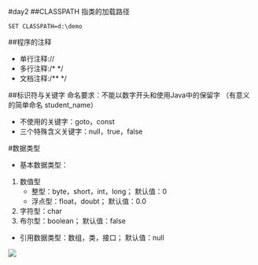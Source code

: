 #day2
##CLASSPATH 指类的加载路径
```
SET CLASSPATH=d:\demo
```

##程序的注释
- 单行注释://
- 多行注释:/*   */
- 文档注释:/**     */

##标识符与关键字
命名要求：不能以数字开头和使用Java中的保留字
（有意义的简单命名 student_name）
- 不使用的关键字：goto，const
- 三个特殊含义关键字：null，true，false

#数据类型
- 基本数据类型：
1. 数值型
    - 整型：byte，short，int，long； 默认值：0
	- 浮点型：float，doubt； 默认值：0.0
1. 字符型：char
1. 布尔型：boolean； 默认值：false

- 引用数据类型：数组，类，接口；  默认值：null

![](https://timgsa.baidu.com/timg?image&quality=80&size=b9999_10000&sec=1595042554481&di=ecb86d07dc23057d957c59a7b198365a&imgtype=0&src=http%3A%2F%2Faliyunzixunbucket.oss-cn-beijing.aliyuncs.com%2Fjpg%2F695b722c4019a3d698ab8296940add66.jpg%3Fx-oss-process%3Dimage%2Fresize%2Cp_100%2Fauto-orient%2C1%2Fquality%2Cq_90%2Fformat%2Cjpg%2Fwatermark%2Cimage_eXVuY2VzaGk%3D%2Ct_100)

